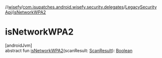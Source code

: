 //[wisefy](../../../index.md)/[com.isupatches.android.wisefy.security.delegates](../index.md)/[LegacySecurityApi](index.md)/[isNetworkWPA2](is-network-w-p-a2.md)

# isNetworkWPA2

[androidJvm]\
abstract fun [isNetworkWPA2](is-network-w-p-a2.md)(scanResult: [ScanResult](https://developer.android.com/reference/kotlin/android/net/wifi/ScanResult.html)): [Boolean](https://kotlinlang.org/api/latest/jvm/stdlib/kotlin/-boolean/index.html)
